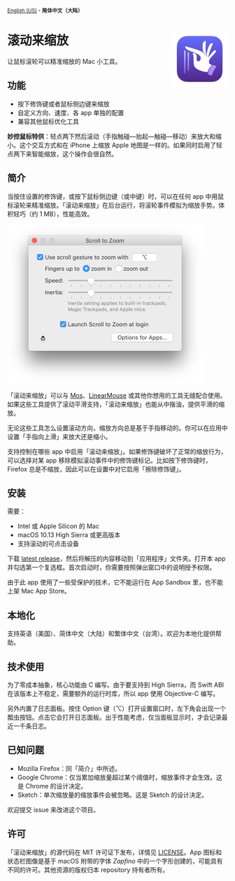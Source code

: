 
<small>[English (US)](README.md)・**简体中文（大陆）**</small>

# <img src="ScrollToZoom/Assets.xcassets/AppIcon.appiconset/AppIcon.128@2x.png" width="128" align="right"> 滚动来缩放

让鼠标滚轮可以精准缩放的 Mac 小工具。

## 功能

- 按下修饰键或者鼠标侧边键来缩放
- 自定义方向、速度、各 app 单独的配置
- 兼容其他鼠标优化工具

**妙控鼠标特供**：轻点两下然后滚动（手指触碰—抬起—触碰—移动）来放大和缩小。这个交互方式和在 iPhone 上缩放 Apple 地图是一样的。如果同时启用了轻点两下来智能缩放，这个操作会很自然。

## 简介

当按住设置的修饰键，或按下鼠标侧边键（或中键）时，可以在任何 app 中用鼠标滚轮来精准缩放。「滚动来缩放」在后台运行，将滚轮事件模拟为缩放手势。体积轻巧（约 1 MB），性能高效。

<img src="images/window.png" width="447" title="主窗口截图">

「滚动来缩放」可以与 [Mos](https://github.com/Caldis/Mos)、[LinearMouse](https://github.com/linearmouse/linearmouse) 或其他你想用的工具无缝配合使用。如果这些工具提供了滚动平滑支持，「滚动来缩放」也能从中揩油，提供平滑的缩放。

无论这些工具怎么设置滚动方向，缩放方向总是基于手指移动的。你可以在应用中设置「手指向上滑」来放大还是缩小。

支持控制在哪些 app 中启用「滚动来缩放」。如果修饰键破坏了正常的缩放行为，可以选择对某 app 移除模拟滚动事件中的修饰键标记。比如按下修饰键时，Firefox 总是不缩放，因此可以在设置中对它启用「擦除修饰键」。

## 安装

需要：
- Intel 或 Apple Silicon 的 Mac
- macOS 10.13 High Sierra 或更高版本
- 支持滚动的可点击设备

下载 [latest release](https://github.com/alphaArgon/ScrollToZoom/releases)，然后将解压的内容移动到「应用程序」文件夹。打开本 app 并勾选第一个复选框。首次启动时，你需要按照弹出窗口中的说明授予权限。

由于此 app 使用了一些受保护的技术，它不能运行在 App Sandbox 里，也不能上架 Mac App Store。

## 本地化

支持英语（美国）、简体中文（大陆）和繁体中文（台湾）。欢迎为本地化提供帮助。

## 技术使用

为了零成本抽象，核心功能由 C 编写。由于要支持到 High Sierra，而 Swift ABI 在该版本上不稳定，需要额外的运行时库，所以 app 使用 Objective-C 编写。

另外内置了日志面板。按住 Option 键（⌥）打开设置窗口时，左下角会出现一个瓢虫按钮。点击它会打开日志面板。出于性能考虑，仅当面板显示时，才会记录最近一千条日志。

## 已知问题

- Mozilla Firefox：同「简介」中所述。
- Google Chrome：仅当累加缩放量超过某个阈值时，缩放事件才会生效。这是 Chrome 的设计决定。
- Sketch：单次缩放量的缩放事件会被忽略。这是 Sketch 的设计决定。

欢迎提交 issue 来改进这个项目。

## 许可

「滚动来缩放」的源代码在 MIT 许可证下发布，详情见 [LICENSE](LICENSE)。App 图标和状态栏图像是基于 macOS 附带的字体 *Zapfino* 中的一个字形创建的，可能具有不同的许可。其他资源的版权归本 repository 持有者所有。
